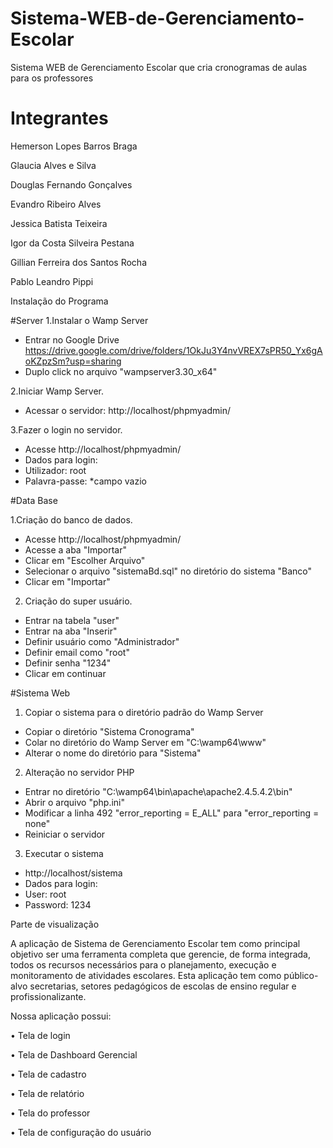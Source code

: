# Sistema-WEB-de-Gerenciamento-Escolar
Sistema WEB de Gerenciamento Escolar que cria cronogramas de aulas para os professores

# Integrantes

Hemerson Lopes Barros Braga 

Glaucia Alves e Silva 

Douglas Fernando Gonçalves 

Evandro Ribeiro Alves 

Jessica Batista Teixeira

Igor da Costa Silveira Pestana 

Gillian Ferreira dos Santos Rocha 

Pablo Leandro Pippi

Instalação do Programa

#Server
1.Instalar o Wamp Server
- Entrar no Google Drive https://drive.google.com/drive/folders/1OkJu3Y4nvVREX7sPR50_Yx6gAoKZpzSm?usp=sharing
- Duplo click no arquivo "wampserver3.30_x64"

2.Iniciar Wamp Server.
- Acessar o servidor: http://localhost/phpmyadmin/

3.Fazer o login no servidor.
- Acesse http://localhost/phpmyadmin/
- Dados para login:
- Utilizador: root
- Palavra-passe: *campo vazio

#Data Base

1.Criação do banco de dados.
- Acesse http://localhost/phpmyadmin/
- Acesse a aba "Importar"
- Clicar em "Escolher Arquivo"
- Selecionar o arquivo "sistemaBd.sql" no diretório do sistema "Banco"
- Clicar em "Importar"

2. Criação do super usuário.
- Entrar na tabela "user"
- Entrar na aba "Inserir"
- Definir usuário como "Administrador"
- Definir email como "root"
- Definir senha "1234"
- Clicar em continuar

#Sistema Web

1. Copiar o sistema para o diretório padrão do Wamp Server
- Copiar o diretório "Sistema Cronograma"
- Colar no diretório do Wamp Server em "C:\wamp64\www"
- Alterar o nome do diretório para "Sistema"

2. Alteração no servidor PHP
- Entrar no diretório "C:\wamp64\bin\apache\apache2.4.5.4.2\bin"
- Abrir o arquivo "php.ini"
- Modificar a linha 492 "error_reporting = E_ALL" para "error_reporting = none"
- Reiniciar o servidor

3. Executar o sistema
- http://localhost/sistema
- Dados para login:
- User: root
- Password: 1234

Parte de visualização

A aplicação de Sistema de Gerenciamento Escolar tem como principal objetivo ser uma 
ferramenta completa que gerencie, de forma integrada, todos os recursos necessários para o 
planejamento, execução e monitoramento de atividades escolares. Esta aplicação tem como 
público-alvo secretarias, setores pedagógicos de escolas de ensino regular e profissionalizante. 

Nossa aplicação possui:

• Tela de login

• Tela de Dashboard Gerencial

• Tela de cadastro

• Tela de relatório

• Tela do professor

• Tela de configuração do usuário

